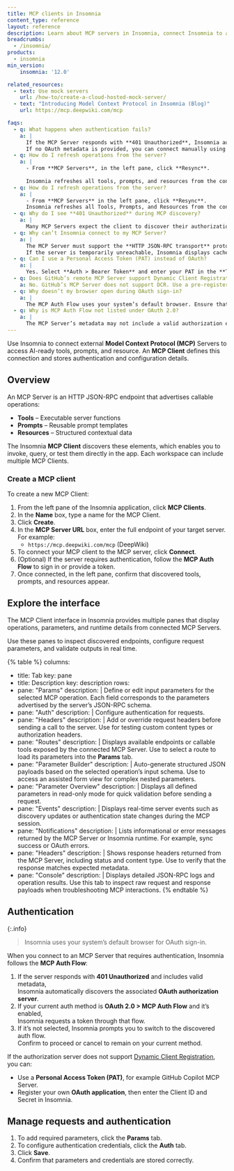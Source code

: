```yaml
---
title: MCP clients in Insomnia
content_type: reference
layout: reference
description: Learn about MCP servers in Insomnia, connect Insomnia to an MCP Server, and discover available Tools, Prompts, and Resources.
breadcrumbs:
  - /insomnia/
products:
  - insomnia
min_version:
    insomnia: '12.0'  

related_resources:
  - text: Use mock servers
    url: /how-to/create-a-cloud-hosted-mock-server/
  - text: "Introducing Model Context Protocol in Insomnia (Blog)"
    url: https://mcp.deepwiki.com/mcp  

faqs:
  - q: What happens when authentication fails?
    a: |
      If the MCP Server responds with **401 Unauthorized**, Insomnia automatically looks for OAuth metadata and applies the **MCP Auth Flow**.  
      If no OAuth metadata is provided, you can connect manually using a **Personal Access Token (PAT)** or a registered OAuth application.
  - q: How do I refresh operations from the server?
    a: |
      - From **MCP Servers**, in the left pane, click **Resync**.  
      
      Insomnia refreshes all tools, prompts, and resources from the connected MCP Server.
  - q: How do I refresh operations from the server?
    a: |
      - From **MCP Servers** in the left pane, click **Resync**.  
      Insomnia refreshes all Tools, Prompts, and Resources from the connected MCP Server.
  - q: Why do I see **401 Unauthorized** during MCP discovery?
    a: |
      Many MCP Servers expect the client to discover their authorization server first. A typical pattern is: client contacts the server > server returns **401** with metadata > client follows metadata to obtain OAuth endpoints. Some MCP Servers do not support Dynamic Client Registration (DCR); in this case, use a pre-registered client or PAT instead.
  - q: Why can’t Insomnia connect to my MCP Server?
    a: |
      The MCP Server must support the **HTTP JSON-RPC transport** protocol. If a connection fails or no resources are discovered, confirm that your server exposes a valid MCP endpoint and is online.
      If the server is temporarily unreachable, Insomnia displays cached resources until the next successful sync. 
  - q: Can I use a Personal Access Token (PAT) instead of OAuth?
    a: |
      Yes. Select **Auth > Bearer Token** and enter your PAT in the **Token** field.
  - q: Does GitHub’s remote MCP Server support Dynamic Client Registration?
    a: No. GitHub’s MCP Server does not support DCR. Use a pre-registered client or PAT instead.
  - q: Why doesn’t my browser open during OAuth sign-in?
    a: |
      The MCP Auth Flow uses your system’s default browser. Ensure that Insomnia can open URLs using your system browser. The MCP Auth Flow only supports browser-based OAuth.
  - q: Why is MCP Auth Flow not listed under OAuth 2.0?
    a: |
      The MCP Server’s metadata may not include a valid authorization endpoint. Use a **Personal Access Token (PAT)** or **Basic Auth** instead.     
---
```

Use Insomnia to connect external **Model Context Protocol (MCP)** Servers to access AI-ready tools, prompts, and resource. An **MCP Client** defines this connection and stores authentication and configuration details.

## Overview

An MCP Server is an HTTP JSON-RPC endpoint that advertises callable operations:
- **Tools** – Executable server functions  
- **Prompts** – Reusable prompt templates  
- **Resources** – Structured contextual data 

The Insomnia **MCP Client** discovers these elements, which enables you to invoke, query, or test them directly in the app. Each workspace can include multiple MCP Clients.

### Create a MCP client
To create a new MCP Client:
1. From the left pane of the Insomnia application, click **MCP Clients**.
1. In the **Name** box, type a name for the MCP Client.
1. Click **Create**.
1. In the **MCP Server URL** box, enter the full endpoint of your target server. For example:  
   - `https://mcp.deepwiki.com/mcp` (DeepWiki)  
1. To connect your MCP client to the MCP server, click **Connect**.
1. (Optional) If the server requires authentication, follow the **MCP Auth Flow** to sign in or provide a token.  
1. Once connected, in the left pane, confirm that discovered tools, prompts, and resources appear.


## Explore the interface

The MCP Client interface in Insomnia provides multiple panes that display operations, parameters, and runtime details from connected MCP Servers.

Use these panes to inspect discovered endpoints, configure request parameters, and validate outputs in real time.

<!-- vale off -->
{% table %}
columns:
  - title: Tab
    key: pane
  - title: Description
    key: description
rows:
  - pane: "Params"
    description: |
      Define or edit input parameters for the selected MCP operation. Each field corresponds to the parameters advertised by the server’s JSON-RPC schema.
  - pane: "Auth"
    description: |
      Configure authentication for requests.
  - pane: "Headers"
    description: |
      Add or override request headers before sending a call to the server. Use for testing custom content types or authorization headers.
  - pane: "Routes"
    description: |
      Displays available endpoints or callable tools exposed by the connected MCP Server. Use to select a route to load its parameters into the **Params** tab.
  - pane: "Parameter Builder"
    description: |
      Auto-generate structured JSON payloads based on the selected operation’s input schema. Use to access an assisted form view for complex nested parameters.
  - pane: "Parameter Overview"
    description: |
      Displays all defined parameters in read-only mode for quick validation before sending a request.
  - pane: "Events"
    description: |
      Displays real-time server events such as discovery updates or authentication state changes during the MCP session.
  - pane: "Notifications"
    description: |
      Lists informational or error messages returned by the MCP Server or Insomnia runtime. For example, sync success or OAuth errors.
  - pane: "Headers"
    description: |
      Shows response headers returned from the MCP Server, including status and content type. Use to verify that the response matches expected metadata.
  - pane: "Console"
    description: |
      Displays detailed JSON-RPC logs and operation results. Use this tab to inspect raw request and response payloads when troubleshooting MCP interactions.
{% endtable %}
<!-- vale on -->


## Authentication

{:.info}
> Insomnia uses your system’s default browser for OAuth sign-in.

When you connect to an MCP Server that requires authentication, Insomnia follows the **MCP Auth Flow**:

1. If the server responds with **401 Unauthorized** and includes valid metadata,  
   Insomnia automatically discovers the associated **OAuth authorization server**.
2. If your current auth method is **OAuth 2.0 > MCP Auth Flow** and it’s enabled,  
   Insomnia requests a token through that flow.
3. If it’s not selected, Insomnia prompts you to switch to the discovered auth flow.  
   Confirm to proceed or cancel to remain on your current method.

If the authorization server does not support [Dynamic Client Registration](/dev-portal/dynamic-client-registration/), you can:
- Use a **Personal Access Token (PAT)**, for example GitHub Copilot MCP Server.  
- Register your own **OAuth application**, then enter the Client ID and Secret in Insomnia.

## Manage requests and authentication
1. To add required parameters, click the **Params** tab.   
2. To configure authentication credentials, click the **Auth** tab.  
3. Click **Save**.  
4. Confirm that parameters and credentials are stored correctly.


